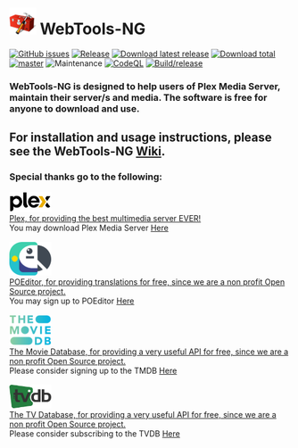 # ![Logo](https://github.com/WebTools-NG/WebTools-NG/blob/master/wiki/icons/WebTools-48-NG.png) WebTools-NG

[![GitHub issues](https://img.shields.io/github/issues/WebTools-NG/WebTools-NG.svg?style=flat)](https://github.com/WebTools-NG/WebTools-NG/issues)
[![Release](https://img.shields.io/github/release/WebTools-NG/WebTools-NG.svg?style=flat)](https://github.com/WebTools-NG/WebTools-NG/releases/latest)
[![Download latest release](https://img.shields.io/github/downloads/WebTools-NG/WebTools-NG/latest/total.svg)](https://github.com/WebTools-NG/WebTools-NG/releases/latest)
[![Download total](https://img.shields.io/github/downloads/WebTools-NG/WebTools-NG/total.svg)](https://github.com/WebTools-NG/WebTools-NG/releases)
[![master](https://img.shields.io/badge/master-stable-green.svg?maxAge=2592000)]('')
![Maintenance](https://img.shields.io/badge/Maintained-Yes-green.svg)
[![CodeQL](https://github.com/WebTools-NG/WebTools-NG/workflows/CodeQL/badge.svg)](https://github.com/WebTools-NG/WebTools-NG/actions?query=workflow%3ACodeQL)
[![Build/release](https://github.com/WebTools-NG/WebTools-NG/actions/workflows/release.yml/badge.svg)](https://github.com/WebTools-NG/WebTools-NG/actions/workflows/release.yml)

### WebTools-NG is designed to help users of Plex Media Server, maintain their server/s and media. The software is free for anyone to download and use.

## For installation and usage instructions, please see the WebTools-NG [Wiki](https://github.com/WebTools-NG/WebTools-NG/wiki).


### Special thanks go to the following:

<a href="https://plex.tv/">
    <img alt="Plex" src="https://github.com/WebTools-NG/WebTools-NG/blob/master/wiki/icons/Plex_logo_2022-03.png" width="75">
</a>
<br>
<a href="https://plex.tv/">Plex, for providing the best multimedia server EVER!</a><br>
You may download Plex Media Server <a href="https://www.plex.tv/en-au/media-server-downloads">Here</a><br>
<br>
<a href="https://poeditor.com/">
    <img alt="POEditor" src="https://github.com/WebTools-NG/WebTools-NG/blob/master/wiki/icons/poeditor.png" width="75">
</a>
<br>
<a href="https://poeditor.com/">POEditor, for providing translations for free, since we are a non profit Open Source project.</a><br>
You may sign up to POEditor <a href="https://poeditor.com/join/project?hash=yFjdfkDfup">Here</a><br>
<br>
<a href="https://www.themoviedb.org/">
    <img alt="TMDB" src="https://github.com/WebTools-NG/WebTools-NG/blob/master/wiki/icons/TMDB-Full.png" width="75">
</a>
<br>
<a href="https://www.themoviedb.org/">The Movie Database, for providing a very useful API for free, since we are a non profit Open Source project.</a><br>
Please consider signing up to the TMDB <a href="https://www.themoviedb.org/signup">Here</a>
<br>
<br>
<a href="https://www.thetvdb.com/">
    <img alt="TVDB" src="https://github.com/WebTools-NG/WebTools-NG/blob/master/wiki/icons/TVDB%20Logo.png" width="75">
</a>
<br>
<a href="https://www.thetvdb.com/">The TV Database, for providing a very useful API for free, since we are a non profit Open Source project.</a><br>   
 Please consider subscribing to the TVDB <a href="https://thetvdb.com/subscribe">Here</a> 


